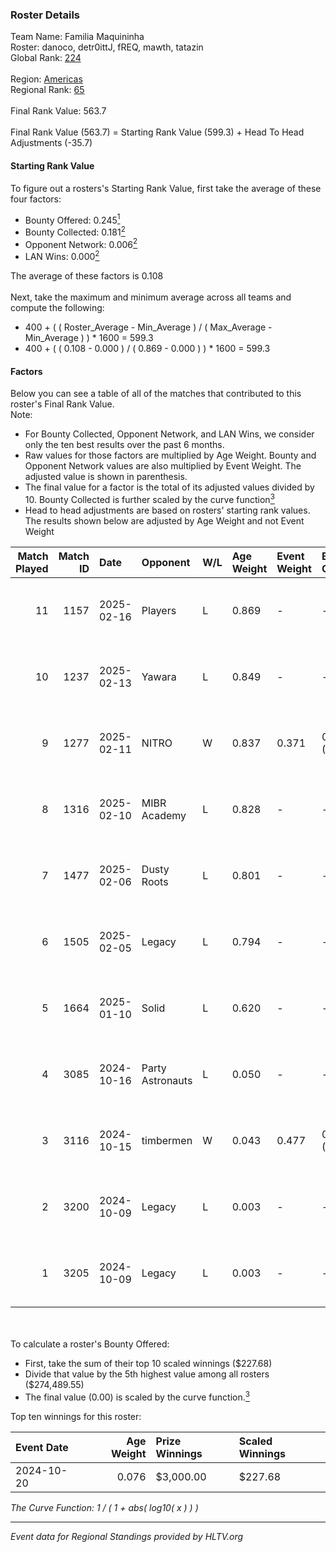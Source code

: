 ### Roster Details<br />
Team Name: Familia Maquininha<br />
Roster: danoco, detr0ittJ, fREQ, mawth, tatazin<br />
Global Rank: [224](../../standings_global_2025_04_07.md)<br />
<br />
Region: [Americas]( ../../standings_americas_2025_04_07.md)<br />
Regional Rank: [65]( ../../standings_americas_2025_04_07.md)<br />
<br />
Final Rank Value:  563.7<br />
<br />
Final Rank Value (563.7) = Starting Rank Value (599.3) + Head To Head Adjustments (-35.7)<br />

#### Starting Rank Value<br />
To figure out a rosters's Starting Rank Value, first take the average of these four factors:<br />
- Bounty Offered: 0.245[<sup>1</sup>](#table2)
- Bounty Collected: 0.181[<sup>2</sup>](#table1)
- Opponent Network: 0.006[<sup>2</sup>](#table1)
- LAN Wins: 0.000[<sup>2</sup>](#table1)

The average of these factors is 0.108<br />
<br />
Next, take the maximum and minimum average across all teams and compute the following:<br />
- 400 + ( ( Roster_Average - Min_Average ) / ( Max_Average - Min_Average ) ) * 1600 = 599.3
- 400 + ( ( 0.108 - 0.000 ) / ( 0.869 - 0.000 ) ) * 1600 = 599.3


#### Factors<br />
Below you can see a table of all of the matches that contributed to this roster's Final Rank Value.<br />
Note:<br />

- For Bounty Collected, Opponent Network, and LAN Wins, we consider only the ten best results over the past 6 months.
- Raw values for those factors are multiplied by Age Weight. Bounty and Opponent Network values are also multiplied by Event Weight. The adjusted value is shown in parenthesis.
- The final value for a factor is the total of its adjusted values divided by 10. Bounty Collected is further scaled by the curve function[<sup>3</sup>](#curveFunction)
- Head to head adjustments are based on rosters' starting rank values. The results shown below are adjusted by Age Weight and not Event Weight
<span id="table1"></span><br />


| Match Played | Match ID | Date       | Opponent         | W/L | Age Weight | Event Weight | Bounty Collected | Opponent Network | LAN Wins  | H2H Adj. | Roster                                    |
| -: | -: | :- | :- | :- | :- | :- | :- | :- | :- | -: | :- |
|           11 |     1157 | 2025-02-16 | Players          | L   | 0.869      | -            | -                | -                | -         |   -10.04 | danoco, detr0ittJ, fREQ, mawth, tatazin   |
|           10 |     1237 | 2025-02-13 | Yawara           | L   | 0.849      | -            | -                | -                | -         |   -10.38 | danoco, detr0ittJ, fREQ, mawth, tatazin   |
|            9 |     1277 | 2025-02-11 | NITRO            | W   | 0.837      | 0.371        | 0.001 (0.000)    | 0.209 (0.065)    | 0 (0.000) |    14.98 | danoco, detr0ittJ, fREQ, mawth, tatazin   |
|            8 |     1316 | 2025-02-10 | MIBR Academy     | L   | 0.828      | -            | -                | -                | -         |   -10.89 | danoco, detr0ittJ, fREQ, mawth, tatazin   |
|            7 |     1477 | 2025-02-06 | Dusty Roots      | L   | 0.801      | -            | -                | -                | -         |    -7.80 | danoco, detr0ittJ, mawth, tatazin, urban0 |
|            6 |     1505 | 2025-02-05 | Legacy           | L   | 0.794      | -            | -                | -                | -         |    -6.31 | danoco, detr0ittJ, mawth, tatazin, urban0 |
|            5 |     1664 | 2025-01-10 | Solid            | L   | 0.620      | -            | -                | -                | -         |    -5.17 | danoco, ksloks, mawth, RCF, tatazin       |
|            4 |     3085 | 2024-10-16 | Party Astronauts | L   | 0.050      | -            | -                | -                | -         |    -0.65 | danoco, land1n, mawth, tatazin, w1        |
|            3 |     3116 | 2024-10-15 | timbermen        | W   | 0.043      | 0.477        | 0.001 (0.000)    | 0.000 (0.000)    | 0 (0.000) |     0.61 | danoco, land1n, mawth, tatazin, w1        |
|            2 |     3200 | 2024-10-09 | Legacy           | L   | 0.003      | -            | -                | -                | -         |    -0.02 | danoco, land1n, mawth, tatazin, w1        |
|            1 |     3205 | 2024-10-09 | Legacy           | L   | 0.003      | -            | -                | -                | -         |    -0.02 | danoco, land1n, mawth, tatazin, w1        |

<br />
<span id="table2"></span><br />
To calculate a roster's Bounty Offered:<br />

- First, take the sum of their top 10 scaled winnings ($227.68)
- Divide that value by the 5th highest value among all rosters ($274,489.55)
- The final value (0.00) is scaled by the curve function.[<sup>3</sup>](#curveFunction)

Top ten winnings for this roster:<br />

| Event Date | Age Weight | Prize Winnings | Scaled Winnings |
| :- | -: | :- | :- |
| 2024-10-20 |      0.076 | $3,000.00      | $227.68         |


<span id="curveFunction"></span>_The Curve Function: 1 / ( 1 + abs( log10( x ) ) )_<br />

---
_Event data for Regional Standings provided by HLTV.org_<br />
